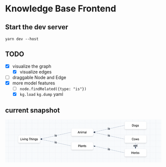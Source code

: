 # Knowledge Base Frontend

## Start the dev server
```
yarn dev --host
```

## TODO
* [x] visualize the graph
    * [x] visualize edges
* [ ] draggable Node and Edge
* [x] more model features
    * [ ] `node.findRelated({type: "is"})`
    * [x] `kg.load` `kg.dump` yaml

## current snapshot
![](mdres/20220515.png)